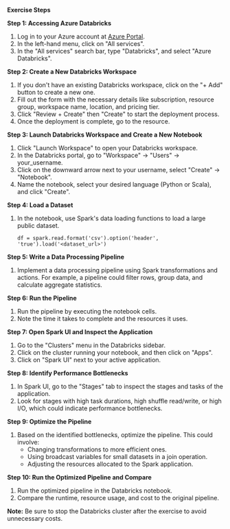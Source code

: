 **Exercise Steps**

**Step 1: Accessing Azure Databricks**

1. Log in to your Azure account at [Azure Portal](https://portal.azure.com/).
2. In the left-hand menu, click on "All services".
3. In the "All services" search bar, type "Databricks", and select "Azure Databricks".

**Step 2: Create a New Databricks Workspace**

1. If you don't have an existing Databricks workspace, click on the "+ Add" button to create a new one.
2. Fill out the form with the necessary details like subscription, resource group, workspace name, location, and pricing tier.
3. Click "Review + Create" then "Create" to start the deployment process.
4. Once the deployment is complete, go to the resource.

**Step 3: Launch Databricks Workspace and Create a New Notebook**

1. Click "Launch Workspace" to open your Databricks workspace.
2. In the Databricks portal, go to "Workspace" -> "Users" -> your_username.
3. Click on the downward arrow next to your username, select "Create" -> "Notebook".
4. Name the notebook, select your desired language (Python or Scala), and click "Create".

**Step 4: Load a Dataset**

1. In the notebook, use Spark's data loading functions to load a large public dataset. 
    ```
    df = spark.read.format('csv').option('header', 'true').load('<dataset_url>')
    ```

**Step 5: Write a Data Processing Pipeline**

1. Implement a data processing pipeline using Spark transformations and actions. For example, a pipeline could filter rows, group data, and calculate aggregate statistics.

**Step 6: Run the Pipeline**

1. Run the pipeline by executing the notebook cells.
2. Note the time it takes to complete and the resources it uses.

**Step 7: Open Spark UI and Inspect the Application**

1. Go to the "Clusters" menu in the Databricks sidebar.
2. Click on the cluster running your notebook, and then click on "Apps".
3. Click on "Spark UI" next to your active application.

**Step 8: Identify Performance Bottlenecks**

1. In Spark UI, go to the "Stages" tab to inspect the stages and tasks of the application.
2. Look for stages with high task durations, high shuffle read/write, or high I/O, which could indicate performance bottlenecks.

**Step 9: Optimize the Pipeline**

1. Based on the identified bottlenecks, optimize the pipeline. This could involve:
    - Changing transformations to more efficient ones.
    - Using broadcast variables for small datasets in a join operation.
    - Adjusting the resources allocated to the Spark application.

**Step 10: Run the Optimized Pipeline and Compare**

1. Run the optimized pipeline in the Databricks notebook.
2. Compare the runtime, resource usage, and cost to the original pipeline. 

**Note:** Be sure to stop the Databricks cluster after the exercise to avoid unnecessary costs.
